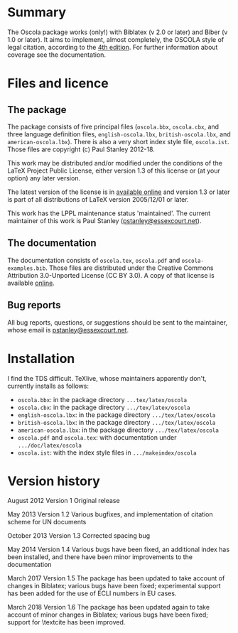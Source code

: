 # Summary

The Oscola package works (only!) with Biblatex (v 2.0 or later) and
Biber (v 1.0 or later). It aims to implement, almost completely, the
OSCOLA style of legal citation, according to the
[4th edition](https://www.law.ox.ac.uk/sites/files/oxlaw/oscola_4th_edn_hart_2012.pdf). For
further information about coverage see the documentation.

# Files and licence

## The package

The package consists of five principal files (`oscola.bbx`, `oscola.cbx`, and three language definition files,
`english-oscola.lbx`, `british-oscola.lbx`, and `american-oscola.lbx`). There is also a very short index
style file, `oscola.ist`. Those files are copyright (c) Paul Stanley
2012-18.

This work may be distributed and/or modified under the conditions of
the LaTeX Project Public License, either version 1.3 of this license
or (at your option) any later version.

The latest version of the license is in [available online](http://www.latex-project.org/lppl.txt) 
and version 1.3 or later is part of all distributions of LaTeX version 2005/12/01 or later.

This work has the LPPL maintenance status 'maintained'. The current
maintainer of this work is Paul Stanley (pstanley@essexcourt.net).

## The documentation

The documentation consists of `oscola.tex`, `oscola.pdf` and
`oscola-examples.bib`. Those files are distributed under the Creative
Commons Attribution 3.0-Unported License (CC BY 3.0). A copy of that
license is available [online](http://creativecommons.org/licenses/by/3.0/deed.en_GB).

## Bug reports

All bug reports, questions, or suggestions should be sent to the
maintainer, whose email is pstanley@essexcourt.net.

# Installation

I find the TDS difficult. TeXlive, whose maintainers apparently don't,
currently installs as follows:

* `oscola.bbx`: in the package directory `...tex/latex/oscola`
* `oscola.cbx`: in the package directory `.../tex/latex/oscola`
* `english-oscola.lbx`: in the package directory `.../tex/latex/oscola`
* `british-oscola.lbx`: in the package directory `.../tex/latex/oscola`
* `american-oscola.lbx`: in the package directory `.../tex/latex/oscola`
* `oscola.pdf` and `oscola.tex`: with documentation under `.../doc/latex/oscola`
* `oscola.ist`: with the index style files in  `.../makeindex/oscola`

# Version history

August 2012     Version 1      Original release

May 2013        Version 1.2    Various bugfixes, and implementation
                               of citation scheme for UN documents
							   
October 2013    Version 1.3    Corrected spacing bug

May 2014        Version 1.4    Various bugs have been fixed, an additional
                               index has been installed, and there have
                               been minor improvements to the documentation

March 2017      Version 1.5    The package has been updated to take
                               account of changes in Biblatex; various bugs
                               have been fixed; experimental support has
                               been added for the use of ECLI numbers
                               in EU cases.

March 2018      Version 1.6    The package has been updated again to take
                               account of minor changes in Biblatex; various
                               bugs have been fixed; support for \\textcite has been
                               improved.
